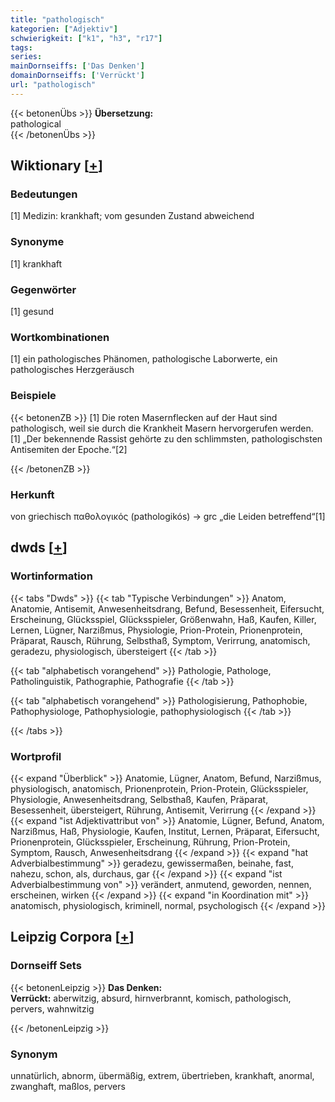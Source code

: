 ```yaml
---
title: "pathologisch"
kategorien: ["Adjektiv"]
schwierigkeit: ["k1", "h3", "r17"]
tags:
series:
mainDornseiffs: ['Das Denken']
domainDornseiffs: ['Verrückt']
url: "pathologisch"
---
```


{{< betonenÜbs >}}
**Übersetzung:**  
pathological  
{{< /betonenÜbs >}}

## Wiktionary [[+](https://de.wiktionary.org/wiki/pathologisch)]

### Bedeutungen
[1] Medizin: krankhaft; vom gesunden Zustand abweichend  

### Synonyme
[1] krankhaft  

### Gegenwörter
[1] gesund  

### Wortkombinationen
[1] ein pathologisches Phänomen, pathologische Laborwerte, ein pathologisches Herzgeräusch  

### Beispiele
{{< betonenZB >}}
[1] Die roten Masernflecken auf der Haut sind pathologisch, weil sie durch die Krankheit Masern hervorgerufen werden.  
[1] „Der bekennende Rassist gehörte zu den schlimmsten, pathologischsten Antisemiten der Epoche.“[2]  

{{< /betonenZB >}}
### Herkunft
von griechisch παθολογικός (pathologikós) → grc „die Leiden betreffend“[1]  



## dwds [[+](https://www.dwds.de/wb/pathologisch)]

### Wortinformation
{{< tabs "Dwds" >}}
{{< tab "Typische Verbindungen" >}}
Anatom, Anatomie, Antisemit, Anwesenheitsdrang, Befund, Besessenheit, Eifersucht, Erscheinung, Glücksspiel, Glücksspieler, Größenwahn, Haß, Kaufen, Killer, Lernen, Lügner, Narzißmus, Physiologie, Prion-Protein, Prionenprotein, Präparat, Rausch, Rührung, Selbsthaß, Symptom, Verirrung, anatomisch, geradezu, physiologisch, übersteigert
{{< /tab >}}

{{< tab "alphabetisch vorangehend" >}}
Pathologie, Pathologe, Patholinguistik, Pathographie, Pathografie
{{< /tab >}}

{{< tab "alphabetisch vorangehend" >}}
Pathologisierung, Pathophobie, Pathophysiologe, Pathophysiologie, pathophysiologisch
{{< /tab >}}

{{< /tabs >}}

### Wortprofil
{{< expand "Überblick" >}} Anatomie, Lügner, Anatom, Befund, Narzißmus, physiologisch, anatomisch, Prionenprotein, Prion-Protein, Glücksspieler, Physiologie, Anwesenheitsdrang, Selbsthaß, Kaufen, Präparat, Besessenheit, übersteigert, Rührung, Antisemit, Verirrung {{< /expand >}}
{{< expand "ist Adjektivattribut von" >}} Anatomie, Lügner, Befund, Anatom, Narzißmus, Haß, Physiologie, Kaufen, Institut, Lernen, Präparat, Eifersucht, Prionenprotein, Glücksspieler, Erscheinung, Rührung, Prion-Protein, Symptom, Rausch, Anwesenheitsdrang {{< /expand >}}
{{< expand "hat Adverbialbestimmung" >}} geradezu, gewissermaßen, beinahe, fast, nahezu, schon, als, durchaus, gar {{< /expand >}}
{{< expand "ist Adverbialbestimmung von" >}} verändert, anmutend, geworden, nennen, erscheinen, wirken {{< /expand >}}
{{< expand "in Koordination mit" >}} anatomisch, physiologisch, kriminell, normal, psychologisch {{< /expand >}}

## Leipzig Corpora [[+](https://corpora.uni-leipzig.de/en/res?word=pathologisch&corpusId=deu_newscrawl-public_2018)]

### Dornseiff Sets
{{< betonenLeipzig >}}
**Das Denken:**  
**Verrückt:** aberwitzig, absurd, hirnverbrannt, komisch, pathologisch, pervers, wahnwitzig  

{{< /betonenLeipzig >}}

### Synonym
unnatürlich, abnorm, übermäßig, extrem, übertrieben, krankhaft, anormal, zwanghaft, maßlos, pervers

